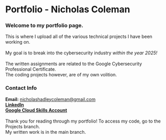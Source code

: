 # Portfolio - Nicholas Coleman
### Welcome to my portfolio page.

This is where I upload all of the various technical projects I have been working on. <br>
<br>
My goal is to break into the cybersecurity industry *within the year 2025!*<br>
<br>
The written assignments are related to the Google Cybersecurity Professional Certificate. <br>
The coding projects however, are of my own volition.<br>

### Contact Info
**Email:** nicholashadleycoleman@gmail.com <br>
[**LinkedIn**](https://www.linkedin.com/in/nicholas-coleman-8b595b279/) <br>
[**Google Cloud Skills Account**](https://www.cloudskillsboost.google/public_profiles/ff316f64-e8d8-498e-aae8-8c9d42c48e12) <br>
<br>
Thank you for reading through my portfolio! To access my code, go to the Projects branch. <br>
My written work is in the main branch. 